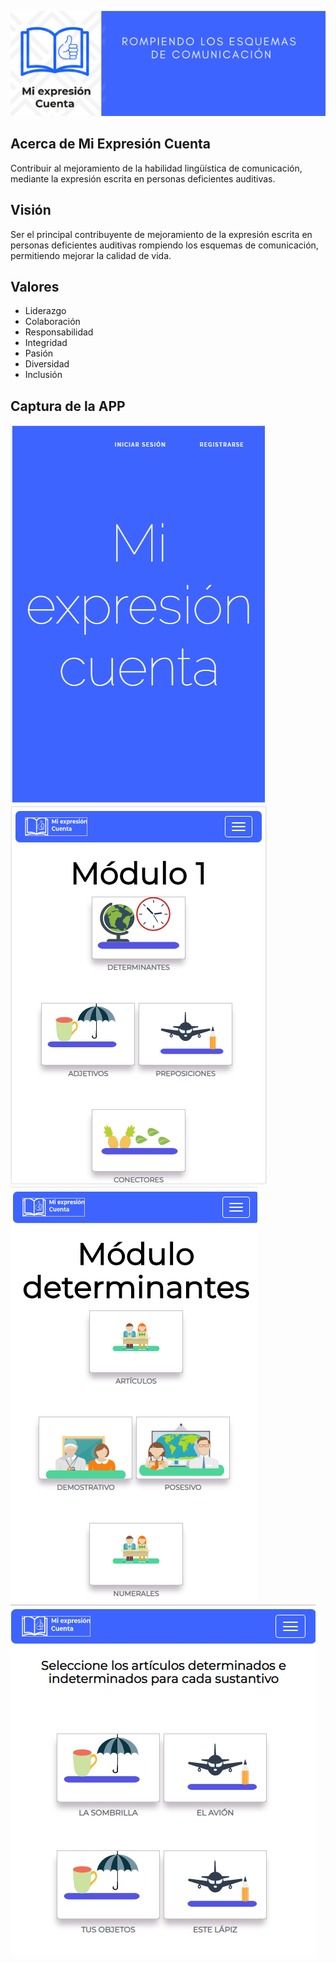 
![alt text](public/images/p.png)

## Acerca de Mi Expresión Cuenta
Contribuir al mejoramiento de la habilidad lingüística de comunicación, mediante la expresión escrita en personas deficientes auditivas.

## Visión

Ser el principal contribuyente de mejoramiento de la expresión escrita en personas deficientes auditivas rompiendo los esquemas de comunicación, permitiendo mejorar la calidad de vida.

## Valores
* Liderazgo
* Colaboración
* Responsabilidad 
* Integridad
* Pasión
* Diversidad
* Inclusión


## Captura de la APP

![alt text](public/images/print1.png)
![alt text](public/images/print2.png)
![alt text](public/images/print3.png)
![alt text](public/images/print4.png)
